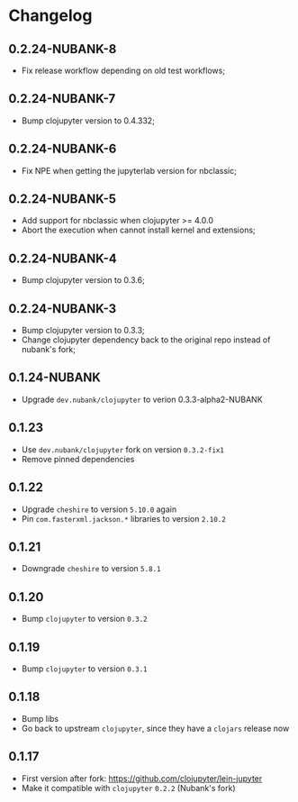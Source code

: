# Changelog

## 0.2.24-NUBANK-8
- Fix release workflow depending on old test workflows;

## 0.2.24-NUBANK-7
- Bump clojupyter version to 0.4.332;

## 0.2.24-NUBANK-6
- Fix NPE when getting the jupyterlab version for nbclassic;

## 0.2.24-NUBANK-5
- Add support for nbclassic when clojupyter >= 4.0.0
- Abort the execution when cannot install kernel and extensions;

## 0.2.24-NUBANK-4
- Bump clojupyter version to 0.3.6;

## 0.2.24-NUBANK-3
- Bump clojupyter version to 0.3.3;
- Change clojupyter dependency back to the original repo instead of nubank's fork;

## 0.1.24-NUBANK
- Upgrade `dev.nubank/clojupyter` to verion 0.3.3-alpha2-NUBANK

## 0.1.23
- Use `dev.nubank/clojupyter` fork on version `0.3.2-fix1`
- Remove pinned dependencies

## 0.1.22
- Upgrade `cheshire` to version `5.10.0` again
- Pin `com.fasterxml.jackson.*` libraries to version `2.10.2`

## 0.1.21
- Downgrade `cheshire` to version `5.8.1`

## 0.1.20
- Bump `clojupyter` to version `0.3.2`

## 0.1.19
- Bump `clojupyter` to version `0.3.1`

## 0.1.18
- Bump libs
- Go back to upstream `clojupyter`, since they have a `clojars` release now

## 0.1.17
- First version after fork: https://github.com/clojupyter/lein-jupyter
- Make it compatible with `clojupyter` `0.2.2` (Nubank's fork)
